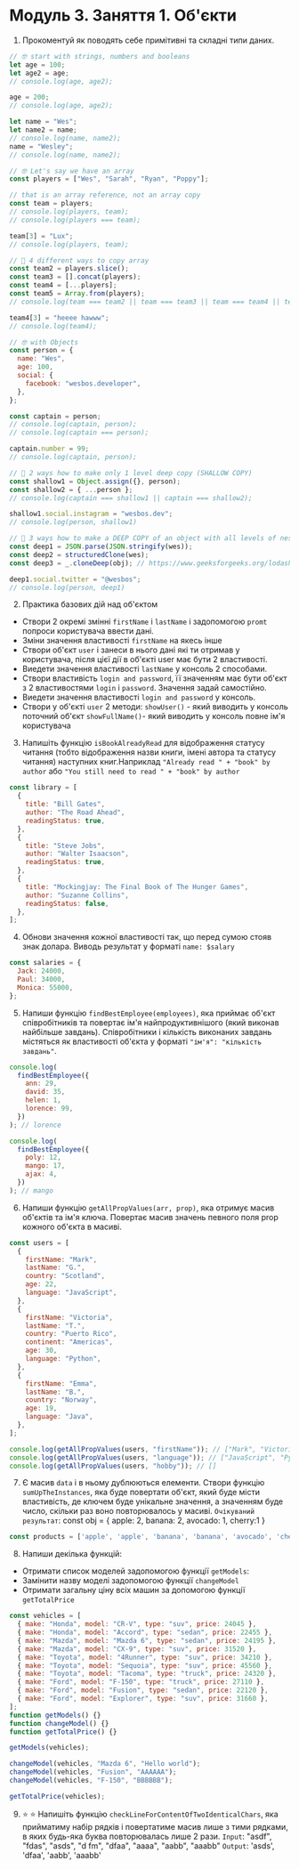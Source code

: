 # Модуль 3. Заняття 1. Об'єкти

1. Прокоментуй як поводять себе примітивні та складні типи даних.

```js
// 🤓 start with strings, numbers and booleans
let age = 100;
let age2 = age;
// console.log(age, age2);

age = 200;
// console.log(age, age2);

let name = "Wes";
let name2 = name;
// console.log(name, name2);
name = "Wesley";
// console.log(name, name2);
```

```js
// 🤓 Let's say we have an array
const players = ["Wes", "Sarah", "Ryan", "Poppy"];

// that is an array reference, not an array copy
const team = players;
// console.log(players, team);
// console.log(players === team);

team[3] = "Lux";
// console.log(players, team);

// 🚀 4 different ways to copy array
const team2 = players.slice();
const team3 = [].concat(players);
const team4 = [...players];
const team5 = Array.from(players);
// console.log(team === team2 || team === team3 || team === team4 || team === team4);

team4[3] = "heeee hawww";
// console.log(team4);
```

```js
// 🤓 with Objects
const person = {
  name: "Wes",
  age: 100,
  social: {
    facebook: "wesbos.developer",
  },
};

const captain = person;
// console.log(captain, person);
// console.log(captain === person);

captain.number = 99;
// console.log(captain, person);

// 🚀 2 ways how to make only 1 level deep copy (SHALLOW COPY)
const shallow1 = Object.assign({}, person);
const shallow2 = { ...person };
// console.log(captain === shallow1 || captain === shallow2);

shallow1.social.instagram = "wesbos.dev";
// console.log(person, shallow1)

// 🚀 3 ways how to make a DEEP COPY of an object with all levels of nesting
const deep1 = JSON.parse(JSON.stringify(wes));
const deep2 = structuredClone(wes);
const deep3 = _.cloneDeep(obj); // https://www.geeksforgeeks.org/lodash-_-clonedeep-method/

deep1.social.twitter = "@wesbos";
// console.log(person, deep1)
```

2. Практика базових дій над об'єктом

- Створи 2 окремі змінні `firstName` і `lastName` і задопомогою `promt` попроси користувача ввести дані.
- Зміни значення властивості `firstName` на якесь інше
- Створи об'єкт `user` і занеси в нього дані які ти отримав у користувача, після цієї дії в об'єкті user має бути 2 властивості.
- Виедети значення властивості `lastName` у консоль 2 способами.
- Створи властивість `login and password`, її значенням має бути об'єкт з 2 властивостями `login` i `password`. Значення задай самостійно.
- Виедети значення властивості `login and password` у консоль.
- Створи у об'єкті `user` 2 методи:
  `showUser()` - який виводить у консоль поточний об'єкт
  `showFullName()`- який виводить у консоль повне ім'я користувача

3. Напишіть функцію `isBookAlreadyRead` для відображення статусу читання (тобто відображення назви книги, імені автора та статусу читання) наступних книг.Наприклад `"Already read " + "book" by author` або `"You still need to read " + "book" by author`

```js
const library = [
  {
    title: "Bill Gates",
    author: "The Road Ahead",
    readingStatus: true,
  },
  {
    title: "Steve Jobs",
    author: "Walter Isaacson",
    readingStatus: true,
  },
  {
    title: "Mockingjay: The Final Book of The Hunger Games",
    author: "Suzanne Collins",
    readingStatus: false,
  },
];
```

4. Обнови значення кожної властивості так, що перед сумою стояв знак долара.
   Виводь результат у форматі `name: $salary`

```js
const salaries = {
  Jack: 24000,
  Paul: 34000,
  Monica: 55000,
};
```

5. Напиши функцію `findBestEmployee(employees)`, яка приймає об'єкт співробітників та повертає ім'я найпродуктивнішого (який виконав найбільше завдань). Співробітники і кількість виконаних завдань містяться як властивості об'єкта у форматі `"ім'я": "кількість завдань"`.

```js
console.log(
  findBestEmployee({
    ann: 29,
    david: 35,
    helen: 1,
    lorence: 99,
  })
); // lorence

console.log(
  findBestEmployee({
    poly: 12,
    mango: 17,
    ajax: 4,
  })
); // mango
```

6. Напиши функцію `getAllPropValues(arr, prop)`, яка отримує масив об'єктів та ім'я ключа. Повертає масив значень певного поля prop кожного об'єкта в масиві.

```js
const users = [
  {
    firstName: "Mark",
    lastName: "G.",
    country: "Scotland",
    age: 22,
    language: "JavaScript",
  },
  {
    firstName: "Victoria",
    lastName: "T.",
    country: "Puerto Rico",
    continent: "Americas",
    age: 30,
    language: "Python",
  },
  {
    firstName: "Emma",
    lastName: "B.",
    country: "Norway",
    age: 19,
    language: "Java",
  },
];

console.log(getAllPropValues(users, "firstName")); // ["Mark", "Victoria", "Emma"]
console.log(getAllPropValues(users, "language")); // ["JavaScript", "Python", "Java"]
console.log(getAllPropValues(users, "hobby")); // []
```

7. Є масив `data` і в ньому дублюються елементи. Створи функцію `sumUpTheInstances`, яка буде повертати об'єкт, який буде місти властивість, де ключем буде унікальне значення, а значенням буде число, скільки раз воно повторювалось у масиві.
   `Очікуваний результат`:
   const obj = {
    apple: 2,
    banana: 2,
    avocado: 1,
    cherry:1
   }

```js
const products = ['apple', 'apple', 'banana', 'banana', 'avocado', 'cherry'];
```

8. Напиши декілька функцій:
- Отримати список моделей задопомогою функції `getModels`:
- Замінити назву моделі задопомогою функції `changeModel`
- Отримати загальну ціну всіх машин за допомогою функції `getTotalPrice`

```js
const vehicles = [
  { make: "Honda", model: "CR-V", type: "suv", price: 24045 },
  { make: "Honda", model: "Accord", type: "sedan", price: 22455 },
  { make: "Mazda", model: "Mazda 6", type: "sedan", price: 24195 },
  { make: "Mazda", model: "CX-9", type: "suv", price: 31520 },
  { make: "Toyota", model: "4Runner", type: "suv", price: 34210 },
  { make: "Toyota", model: "Sequoia", type: "suv", price: 45560 },
  { make: "Toyota", model: "Tacoma", type: "truck", price: 24320 },
  { make: "Ford", model: "F-150", type: "truck", price: 27110 },
  { make: "Ford", model: "Fusion", type: "sedan", price: 22120 },
  { make: "Ford", model: "Explorer", type: "suv", price: 31660 },
];
function getModels() {}
function changeModel() {}
function getTotalPrice() {}

getModels(vehicles);

changeModel(vehicles, "Mazda 6", "Hello world");
changeModel(vehicles, "Fusion", "AAAAAA");
changeModel(vehicles, "F-150", "BBBBBB");

getTotalPrice(vehicles);
```

9. ⭐️ ⭐️ Напишіть функцію `checkLineForContentOfTwoIdenticalChars`, яка прийматиму набір рядків і повертатиме масив лише з тими рядками, в яких будь-яка буква повторювалась лише 2 рази.
   `Input`: "asdf", "fdas", "asds", "d fm", "dfaa", "aaaa", "aabb", "aaabb"
   `Output`: 'asds', 'dfaa', 'aabb', 'aaabb'
